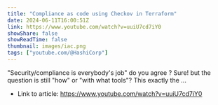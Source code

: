 ```yaml
---
title: "Compliance as code using Checkov in Terraform"
date: 2024-06-11T16:00:51Z
link: https://www.youtube.com/watch?v=uuiU7cd7iY0
showShare: false
showReadTime: false
thumbnail: images/iac.png
tags: ["youtube.com/@HashiCorp"]
---
```

"Security/compliance is everybody's job" do you agree ? Sure! but the question is still "how" or "with what tools"? This exactly the ...

- Link to article: https://www.youtube.com/watch?v=uuiU7cd7iY0